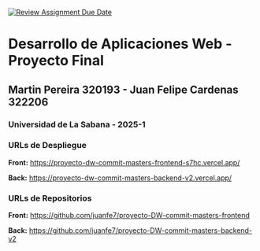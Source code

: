 [![Review Assignment Due Date](https://classroom.github.com/assets/deadline-readme-button-22041afd0340ce965d47ae6ef1cefeee28c7c493a6346c4f15d667ab976d596c.svg)](https://classroom.github.com/a/rwvtBPU9)
# Desarrollo de Aplicaciones Web - Proyecto Final
## Martin Pereira 320193 - Juan Felipe Cardenas 322206
### Universidad de La Sabana - 2025-1

### URLs de Despliegue

**Front:** https://proyecto-dw-commit-masters-frontend-s7hc.vercel.app/

**Back:** https://proyecto-dw-commit-masters-backend-v2.vercel.app/


### URLs de Repositorios

**Front:** https://github.com/juanfe7/proyecto-DW-commit-masters-frontend 

**Back:** https://github.com/juanfe7/proyecto-DW-commit-masters-backend-v2

